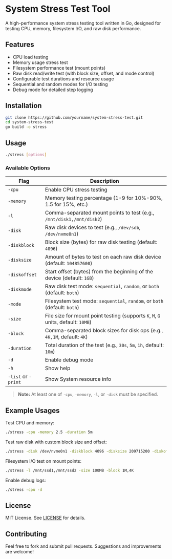 # System Stress Test Tool

A high-performance system stress testing tool written in Go, designed for testing CPU, memory, filesystem I/O, and raw disk performance.

## Features

- CPU load testing  
- Memory usage stress test  
- Filesystem performance test (mount points)  
- Raw disk read/write test (with block size, offset, and mode control)  
- Configurable test durations and resource usage  
- Sequential and random modes for I/O testing  
- Debug mode for detailed step logging  

## Installation

```bash
git clone https://github.com/yourname/system-stress-test.git
cd system-stress-test
go build -o stress
```

## Usage

```bash
./stress [options]
```

### Available Options

| Flag         | Description                                                                 |
|--------------|-----------------------------------------------------------------------------|
| `-cpu`       | Enable CPU stress testing                                                   |
| `-memory`    | Memory testing percentage (1-9 for 10%-90%, 1.5 for 15%, etc.)              |
| `-l`         | Comma-separated mount points to test (e.g., `/mnt/disk1,/mnt/disk2`)        |
| `-disk`      | Raw disk devices to test (e.g., `/dev/sdb`, `/dev/nvme0n1`)                 |
| `-diskblock` | Block size (bytes) for raw disk testing (default: `4096`)                   |
| `-disksize`  | Amount of bytes to test on each raw disk device (default: `104857600`)      |
| `-diskoffset`| Start offset (bytes) from the beginning of the device (default: `1GB`)      |
| `-diskmode`  | Raw disk test mode: `sequential`, `random`, or `both` (default: `both`)     |
| `-mode`      | Filesystem test mode: `sequential`, `random`, or `both` (default: `both`)   |
| `-size`      | File size for mount point testing (supports `K`, `M`, `G` units, default: `10MB`) |
| `-block`     | Comma-separated block sizes for disk ops (e.g., `4K,1M`, default: `4K`)     |
| `-duration`  | Total duration of the test (e.g., `30s`, `5m`, `1h`, default: `10m`)         |
| `-d`         | Enable debug mode                                                           |
| `-h`         | Show help                                                                   |
| `-list` or `-print`         | Show System resource info                                                                   |

> **Note:** At least one of `-cpu`, `-memory`, `-l`, or `-disk` must be specified.

## Example Usages

Test CPU and memory:

```bash
./stress -cpu -memory 2.5 -duration 5m
```

Test raw disk with custom block size and offset:

```bash
./stress -disk /dev/nvme0n1 -diskblock 4096 -disksize 209715200 -diskoffset 1073741824
```

Filesystem I/O test on mount points:

```bash
./stress -l /mnt/ssd1,/mnt/ssd2 -size 100MB -block 1M,4K
```

Enable debug logs:

```bash
./stress -cpu -d
```

## License

MIT License. See [LICENSE](./LICENSE) for details.

## Contributing

Feel free to fork and submit pull requests. Suggestions and improvements are welcome!
